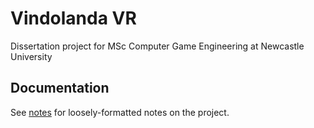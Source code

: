 # Vindolanda VR

Dissertation project for MSc Computer Game Engineering at Newcastle University

## Documentation

See [notes](./notes/index.html) for loosely-formatted notes on the project.
